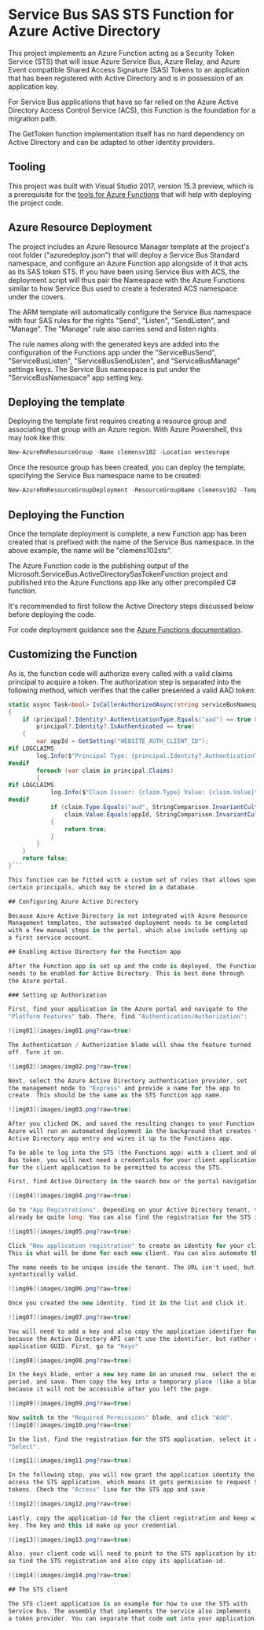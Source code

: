 # Service Bus SAS STS Function for Azure Active Directory 

This project implements an Azure Function acting as a Security 
Token Service (STS) that will issue Azure Service Bus, Azure Relay, 
and Azure Event compatible Shared Access Signature (SAS) Tokens 
to an application that has been registered with Active Directory 
and is in possession of an application key.

For Service Bus applications that have so far relied on the Azure
Active Directory Access Control Service (ACS), this Function is the 
foundation for a migration path.

The GetToken function implementation itself has no hard dependency 
on Active Directory and can be adapted to other identity providers. 

## Tooling

This project was built with Visual Studio 2017, version 15.3 preview, 
which is a prerequisite for the [tools for Azure Functions](https://blogs.msdn.microsoft.com/webdev/2017/05/10/azure-function-tools-for-visual-studio-2017/)
that will help with deploying the project code.

## Azure Resource Deployment

The project includes an Azure Resource Manager template at the 
project's root folder ("azuredeploy.json") that will deploy a Service 
Bus Standard namespace, and configure an Azure Function app alongside 
of it that acts as its SAS token STS. If you have been using Service
Bus with ACS, the deployment script will thus pair the Namespace with
the Azure Functions similar to how Service Bus used to create a federated
ACS namespace under the covers. 

The ARM template will automatically configure the Service Bus namespace 
with four SAS rules for the rights "Send", "Listen", "SendListen", 
and "Manage". The "Manage" rule also carries send and listen rights. 

The rule names along with the generated keys are added into the 
configuration of the Functions app under the "ServiceBusSend", 
"ServiceBusListen", "ServiceBusSendListen", and "ServiceBusManage" 
settings keys. The Service Bus namespace is put under the 
"ServiceBusNamespace" app setting key. 

## Deploying the template

Deploying the template first requires creating a resource group and 
associating that group with an Azure region. With Azure Powershell, 
this may look like this:

```Powershell
New-AzureRmResourceGroup -Name clemensv102 -Location westeurope
```

Once the resource group has been created, you can deploy the template,
specifying the Service Bus namespace name to be created:

```Powershell
New-AzureRmResourceGroupDeployment -ResourceGroupName clemensv102 -TemplateFile azuredeploy.json -serviceBusNamespaceName clemensv102
```

## Deploying the Function 

Once the template deployment is complete, a new Function app has been 
created that is prefixed with the name of the Service Bus namespace. In 
the above example, the name will be "clemens102sts".

The Azure Function code is the publishing output of the Microsoft.ServiceBus.ActiveDirectorySasTokenFunction project 
and publlished into the Azure Functions app like any other precompiled C# function.

It's recommended to first follow the Active Directory steps discussed below before
deploying the code.

For code deployment guidance see the [Azure Functions documentation](https://blogs.msdn.microsoft.com/appserviceteam/2017/03/16/publishing-a-net-class-library-as-a-function-app/).

## Customizing the Function

As is, the function code will authorize every called with a valid claims principal to 
acquire a token. The authorization step is separated into the following method, which
verifies that the caller presented a valid AAD token:

``` C#
static async Task<bool> IsCallerAuthorizedAsync(string serviceBusNamespace, string path, string requestedPermission, ClaimsPrincipal principal, TraceWriter log)
{
    if (principal?.Identity?.AuthenticationType.Equals("aad") == true &&
        principal?.Identity?.IsAuthenticated == true)
    {
        var appId = GetSetting("WEBSITE_AUTH_CLIENT_ID");
#if LOGCLAIMS
        log.Info($"Principal Type: {principal.Identity?.AuthenticationType} IsAuth: {principal.Identity?.IsAuthenticated} Name: {principal.Identity?.Name}");
#endif
        foreach (var claim in principal.Claims)
        {
#if LOGCLAIMS
            log.Info($"Claim Issuer: {claim.Type} Value: {claim.Value}");
#endif
            if (claim.Type.Equals("aud", StringComparison.InvariantCultureIgnoreCase) &&
                claim.Value.Equals(appId, StringComparison.InvariantCultureIgnoreCase))
            {
                return true;
            }
        }
    }
    return false;
}```

This function can be fitted with a custom set of rules that allows specific entity permissions for 
certain principals, which may be stored in a database. 

## Configuring Azure Active Directory 

Because Azure Active Directory is not integrated with Azure Resource 
Management templates, the automated deployment needs to be completed
with a few manual steps in the portal, which also include setting up
a first service account.

## Enabling Active Directory for the Function app

After the Function app is set up and the code is deployed, the Function
needs to be enabled for Active Directory. This is best done through
the Azure portal.

### Setting up Authorization

First, find your application in the Azure portal and navigate to the 
"Platform Features" tab. There, find "Authentication/Authorization":

![img01](images/img01.png?raw=true)

The Authentication / Authorization blade will show the feature turned
off. Turn it on.

![img02](images/img02.png?raw=true)

Next, select the Azure Active Directory authentication provider, set
the management mode to "Express" and provide a name for the app to 
create. This should be the same as the STS function app name.

![img03](images/img03.png?raw=true)

After you clicked OK, and saved the resulting changes to your Function app,
Azure will run an automated deployment in the background that creates the
Active Directory app entry and wires it up to the Functions app.

To be able to log into the STS (the Functions app) with a client and obtain a Service 
Bus token, you will next need a credentials for your client application and 
for the client application to be permitted to access the STS. 

First, find Active Directory in the search box or the portal navigation.

![img04](images/img04.png?raw=true)

Go to "App Registrations". Depending on your Active Directory tenant, this list might
already be quite long. You can also find the registration for the STS in this list. 

![img05](images/img05.png?raw=true)

Click "New application registration" to create an identity for your client application.
This is what will be done for each new client. You can also automate this [using Powershell](https://docs.microsoft.com/en-us/azure/azure-resource-manager/resource-group-authenticate-service-principal).

The name needs to be unique inside the tenant. The URL isn't used, but will have to be 
syntactically valid.

![img06](images/img06.png?raw=true)

Once you created the new identity, find it in the list and click it. 

![img07](images/img07.png?raw=true)

You will need to add a key and also copy the application identifier for later use,
because the Active Directory API can't use the identifier, but rather relies on the 
application GUID. First, go to "Keys"

![img08](images/img08.png?raw=true)

In the keys blade, enter a new key name in an unused row, select the expiration 
period, and save. Then copy the key into a temporary place (like a blank text editor window),
because it will not be accessible after you left the page.

![img09](images/img09.png?raw=true)

Now switch to the "Required Permissions" blade, and click "Add".
![img10](images/img10.png?raw=true)

In the list, find the registration for the STS application, select it and click 
"Select". 

![img11](images/img11.png?raw=true)

In the following step, you will now grant the application identity the right to 
access the STS application, which means it gets permission to request Service Bus
tokens. Check the "Access" line for the STS app and save.

![img12](images/img12.png?raw=true)

Lastly, copy the application-id for the client registration and keep with with the
key. The key and this id make up your credential.

![img13](images/img13.png?raw=true)

Also, your client code will need to point to the STS application by its identifier,
so find the STS registration and also copy its application-id.

![img14](images/img14.png?raw=true)

## The STS client

The STS client application is an example for how to use the STS with 
Service Bus. The assembly that implements the service also implements
a token provider. You can separate that code out into your application.

